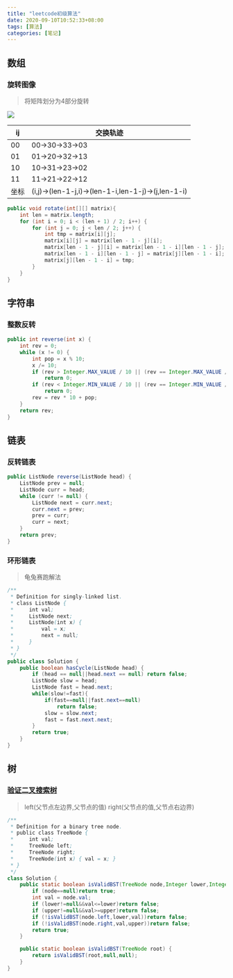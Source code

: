 ```yaml
---
title: "leetcode初级算法"
date: 2020-09-10T10:52:33+08:00
tags: [算法]
categories: [笔记]
---
```


## 数组
### 旋转图像
>将矩阵划分为4部分旋转

![](/images/note/leetcode/rectangles.png)

| ij   | 交换轨迹                                           |
| ---- | -------------------------------------------------- |
| 00   | 00->30->33->03                                     |
| 01   | 01->20->32->13                                     |
| 10   | 10->31->23->02                                     |
| 11   | 11->21->22->12                                     |
| 坐标 | (i,j)->(len-1-j,i)->(len-1-i,len-1-j)->(j,len-1-i) |

```java
public void rotate(int[][] matrix){
    int len = matrix.length;
    for (int i = 0; i < (len + 1) / 2; i++) {
        for (int j = 0; j < len / 2; j++) {
            int tmp = matrix[i][j];
            matrix[i][j] = matrix[len - 1 - j][i];
            matrix[len - 1 - j][i] = matrix[len - 1 - i][len - 1 - j];
            matrix[len - 1 - i][len - 1 - j] = matrix[j][len - 1 - i];
            matrix[j][len - 1 - i] = tmp;
        }
    }
}
```

## 字符串
### 整数反转
```java
public int reverse(int x) {
    int rev = 0;
    while (x != 0) {
        int pop = x % 10;
        x /= 10;
        if (rev > Integer.MAX_VALUE / 10 || (rev == Integer.MAX_VALUE / 10 && pop > Integer.MAX_VALUE % 10))
            return 0;
        if (rev < Integer.MIN_VALUE / 10 || (rev == Integer.MIN_VALUE / 10 && pop < Integer.MIN_VALUE % 10))
            return 0;
        rev = rev * 10 + pop;
    }
    return rev;
}
```

## 链表
### 反转链表
```java
public ListNode reverse(ListNode head) {
    ListNode prev = null;
    ListNode curr = head;
    while (curr != null) {
        ListNode next = curr.next;
        curr.next = prev;
        prev = curr;
        curr = next;
    }
    return prev;
}
```
### 环形链表
>龟兔赛跑解法
```java
/**
 * Definition for singly-linked list.
 * class ListNode {
 *     int val;
 *     ListNode next;
 *     ListNode(int x) {
 *         val = x;
 *         next = null;
 *     }
 * }
 */
public class Solution {
    public boolean hasCycle(ListNode head) {
        if (head == null||head.next == null) return false;
        ListNode slow = head;
        ListNode fast = head.next;
        while(slow!=fast){
            if(fast==null||fast.next==null)
                return false;
            slow = slow.next;
            fast = fast.next.next;
        }
        return true;
    }
}
```

## 树
### [验证二叉搜索树](https://segmentfault.com/a/1190000022041701)
>left(父节点左边界,父节点的值) right(父节点的值,父节点右边界)
```java
/**
 * Definition for a binary tree node.
 * public class TreeNode {
 *     int val;
 *     TreeNode left;
 *     TreeNode right;
 *     TreeNode(int x) { val = x; }
 * }
 */
class Solution {
    public static boolean isValidBST(TreeNode node,Integer lower,Integer upper) {
        if (node==null)return true;
        int val = node.val;
        if (lower!=null&&val<=lower)return false;
        if (upper!=null&&val>=upper)return false;
        if (!isValidBST(node.left,lower,val))return false;
        if (!isValidBST(node.right,val,upper))return false;
        return true;
    }

    public static boolean isValidBST(TreeNode root) {
        return isValidBST(root,null,null);
    }
}
```